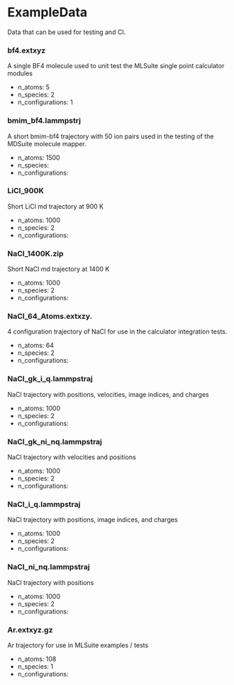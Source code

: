 # ExampleData

Data that can be used for testing and CI.


### bf4.extxyz
A single BF4 molecule used to unit test the MLSuite single point calculator 
modules

- n_atoms: 5
- n_species: 2
- n_configurations: 1

### bmim_bf4.lammpstrj

A short bmim-bf4 trajectory with 50 ion pairs used in the testing of 
the MDSuite molecule mapper.

- n_atoms: 1500
- n_species: 
- n_configurations: 

### LiCl_900K

Short LiCl md trajectory at 900 K

- n_atoms: 1000
- n_species: 2
- n_configurations: 

### NaCl_1400K.zip

Short NaCl md trajectory at 1400 K

- n_atoms: 1000
- n_species: 2
- n_configurations: 

### NaCl_64_Atoms.extxzy.

4 configuration trajectory of NaCl for use in the calculator integration tests.

- n_atoms: 64
- n_species: 2
- n_configurations: 


### NaCl_gk_i_q.lammpstraj

NaCl trajectory with positions, velocities, image indices, and charges

- n_atoms: 1000
- n_species: 2
- n_configurations: 
 
### NaCl_gk_ni_nq.lammpstraj

NaCl trajectory with velocities and positions

- n_atoms: 1000
- n_species: 2
- n_configurations: 

### NaCl_i_q.lammpstraj

NaCl trajectory with positions, image indices, and charges

- n_atoms: 1000
- n_species: 2
- n_configurations: 

### NaCl_ni_nq.lammpstraj

NaCl trajectory with positions

- n_atoms: 1000
- n_species: 2
- n_configurations: 

### Ar.extxyz.gz

Ar trajectory for use in MLSuite examples / tests

- n_atoms: 108
- n_species: 1
- n_configurations: 
